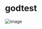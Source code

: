 # godtest
![image](https://user-images.githubusercontent.com/26676112/174272349-f558d489-4615-407e-acc7-0a9480414ea2.png)
